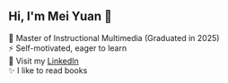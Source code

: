 ## Hi, I'm Mei Yuan 👋

🌱 Master of Instructional Multimedia (Graduated in 2025)<br>
⚡ Self-motivated, eager to learn<br>
🔭 Visit my [LinkedIn](https://www.linkedin.com/in/mei-yuan-foo/)<br>
✨ I like to read books


<!--
**foomeiyuan3/foomeiyuan3** is a ✨ _special_ ✨ repository because its `README.md` (this file) appears on your GitHub profile.

Here are some ideas to get you started:

- 🔭 I’m currently working on ...
- 🌱 I’m currently learning ...
- 👯 I’m looking to collaborate on ...
- 🤔 I’m looking for help with ...
- 💬 Ask me about ...
- 📫 How to reach me: ...
- 😄 Pronouns: ...
- ⚡ Fun fact: ...
-->
